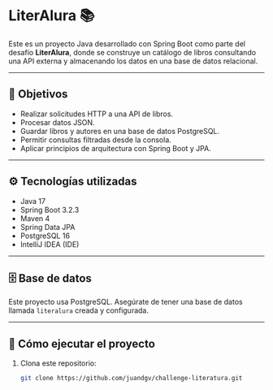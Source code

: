 # LiterAlura 📚

Este es un proyecto Java desarrollado con Spring Boot como parte del desafío **LiterAlura**, donde se construye un catálogo de libros consultando una API externa y almacenando los datos en una base de datos relacional.

---

## 🧩 Objetivos

- Realizar solicitudes HTTP a una API de libros.
- Procesar datos JSON.
- Guardar libros y autores en una base de datos PostgreSQL.
- Permitir consultas filtradas desde la consola.
- Aplicar principios de arquitectura con Spring Boot y JPA.

---

## ⚙️ Tecnologías utilizadas

- Java 17
- Spring Boot 3.2.3
- Maven 4
- Spring Data JPA
- PostgreSQL 16
- IntelliJ IDEA (IDE)

---

## 🗄️ Base de datos

Este proyecto usa PostgreSQL. Asegúrate de tener una base de datos llamada `literalura` creada y configurada.

---

## 🚀 Cómo ejecutar el proyecto

1. Clona este repositorio:
   ```bash
   git clone https://github.com/juandgv/challenge-literatura.git
